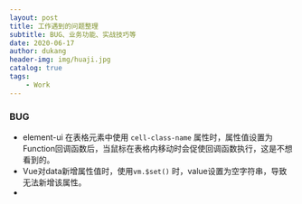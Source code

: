 ```yaml
---
layout: post
title: 工作遇到的问题整理
subtitle: BUG、业务功能、实战技巧等
date: 2020-06-17
author: dukang
header-img: img/huaji.jpg
catalog: true
tags: 
    - Work
---
```


### BUG 

- element-ui 在表格元素中使用 `cell-class-name` 属性时，属性值设置为Function回调函数后，当鼠标在表格内移动时会促使回调函数执行，这是不想看到的。
- Vue对data新增属性值时，使用`vm.$set()` 时，value设置为空字符串，导致无法新增该属性。
- ​

